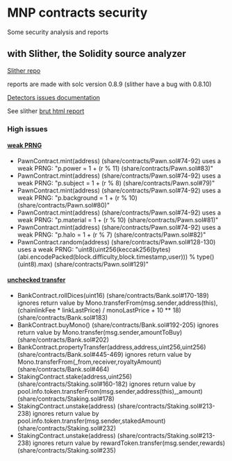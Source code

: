 # MNP contracts security
Some security analysis and reports

## with Slither, the Solidity source analyzer
[Slither repo](https://github.com/crytic/slither)

reports are made with solc version 0.8.9 (slither have a bug with 0.8.10)

[Detectors issues documentation](https://github.com/crytic/slither/wiki/Detector-Documentation)

See slither [brut html report]()

### High issues
#### [weak PRNG](https://github.com/crytic/slither/wiki/Detector-Documentation#weak-prng)
- PawnContract.mint(address) (share/contracts/Pawn.sol#74-92) uses a weak PRNG: "p.power = 1 + (r % 11) (share/contracts/Pawn.sol#83)"
- PawnContract.mint(address) (share/contracts/Pawn.sol#74-92) uses a weak PRNG: "p.subject = 1 + (r % 8) (share/contracts/Pawn.sol#79)"
- PawnContract.mint(address) (share/contracts/Pawn.sol#74-92) uses a weak PRNG: "p.background = 1 + (r % 10) (share/contracts/Pawn.sol#80)"
- PawnContract.mint(address) (share/contracts/Pawn.sol#74-92) uses a weak PRNG: "p.material = 1 + (r % 10) (share/contracts/Pawn.sol#81)"
- PawnContract.mint(address) (share/contracts/Pawn.sol#74-92) uses a weak PRNG: "p.halo = 1 + (r % 7) (share/contracts/Pawn.sol#82)"
- PawnContract.random(address) (share/contracts/Pawn.sol#128-130) uses a weak PRNG: "uint8(uint256(keccak256(bytes)(abi.encodePacked(block.difficulty,block.timestamp,user))) % type()(uint8).max) (share/contracts/Pawn.sol#129)"

#### [unchecked transfer](https://github.com/crytic/slither/wiki/Detector-Documentation#unchecked-transfer)
- BankContract.rollDices(uint16) (share/contracts/Bank.sol#170-189) ignores return value by Mono.transferFrom(msg.sender,address(this),(chainlinkFee * linkLastPrice) / monoLastPrice + 10 ** 18) (share/contracts/Bank.sol#183)
- BankContract.buyMono() (share/contracts/Bank.sol#192-205) ignores return value by Mono.transfer(msg.sender,amountToBuy) (share/contracts/Bank.sol#202)
- BankContract.propertyTransfer(address,address,uint256,uint256) (share/contracts/Bank.sol#445-469) ignores return value by Mono.transferFrom(_from,receiver,royaltyAmount) (share/contracts/Bank.sol#464)
- StakingContract.stake(address,uint256) (share/contracts/Staking.sol#160-182) ignores return value by pool.info.token.transferFrom(msg.sender,address(this),_amount) (share/contracts/Staking.sol#178)
- StakingContract.unstake(address) (share/contracts/Staking.sol#213-238) ignores return value by pool.info.token.transfer(msg.sender,stakedAmount) (share/contracts/Staking.sol#232)
- StakingContract.unstake(address) (share/contracts/Staking.sol#213-238) ignores return value by rewardToken.transfer(msg.sender,rewards) (share/contracts/Staking.sol#235)
